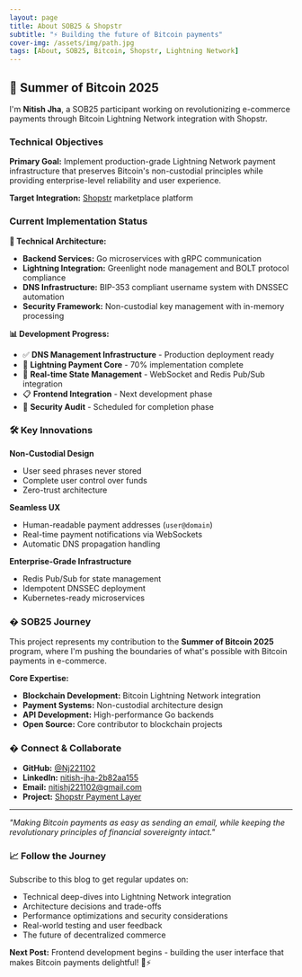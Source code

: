 ```yaml
---
layout: page
title: About SOB25 & Shopstr
subtitle: "⚡ Building the future of Bitcoin payments"
cover-img: /assets/img/path.jpg
tags: [About, SOB25, Bitcoin, Shopstr, Lightning Network]
---
```


## 🚀 Summer of Bitcoin 2025

I'm **Nitish Jha**, a SOB25 participant working on revolutionizing e-commerce payments through Bitcoin Lightning Network integration with Shopstr.

### Technical Objectives

**Primary Goal:** Implement production-grade Lightning Network payment infrastructure that preserves Bitcoin's non-custodial principles while providing enterprise-level reliability and user experience.

**Target Integration:** [Shopstr](https://shopstr.store) marketplace platform

### Current Implementation Status

**🔧 Technical Architecture:**
- **Backend Services:** Go microservices with gRPC communication
- **Lightning Integration:** Greenlight node management and BOLT protocol compliance  
- **DNS Infrastructure:** BIP-353 compliant username system with DNSSEC automation
- **Security Framework:** Non-custodial key management with in-memory processing

**📊 Development Progress:**
- ✅ **DNS Management Infrastructure** - Production deployment ready
- 🚧 **Lightning Payment Core** - 70% implementation complete  
- 🚧 **Real-time State Management** - WebSocket and Redis Pub/Sub integration
- 📋 **Frontend Integration** - Next development phase
- 🔐 **Security Audit** - Scheduled for completion phase

### 🛠️ Key Innovations

**Non-Custodial Design**
- User seed phrases never stored
- Complete user control over funds
- Zero-trust architecture

**Seamless UX**
- Human-readable payment addresses (`user@domain`)
- Real-time payment notifications via WebSockets
- Automatic DNS propagation handling

**Enterprise-Grade Infrastructure**
- Redis Pub/Sub for state management
- Idempotent DNSSEC deployment
- Kubernetes-ready microservices

### � SOB25 Journey

This project represents my contribution to the **Summer of Bitcoin 2025** program, where I'm pushing the boundaries of what's possible with Bitcoin payments in e-commerce.

**Core Expertise:**
- **Blockchain Development:** Bitcoin Lightning Network integration
- **Payment Systems:** Non-custodial architecture design
- **API Development:** High-performance Go backends
- **Open Source:** Core contributor to blockchain projects

### � Connect & Collaborate

- **GitHub:** [@Nj221102](https://github.com/Nj221102)
- **LinkedIn:** [nitish-jha-2b82aa155](https://linkedin.com/in/nitish-jha-2b82aa155)
- **Email:** nitishj221102@gmail.com
- **Project:** [Shopstr Payment Layer](https://github.com/Nj221102)

---

*"Making Bitcoin payments as easy as sending an email, while keeping the revolutionary principles of financial sovereignty intact."*

### 📈 Follow the Journey

Subscribe to this blog to get regular updates on:
- Technical deep-dives into Lightning Network integration
- Architecture decisions and trade-offs
- Performance optimizations and security considerations  
- Real-world testing and user feedback
- The future of decentralized commerce

**Next Post:** Frontend development begins - building the user interface that makes Bitcoin payments delightful! 🎨⚡